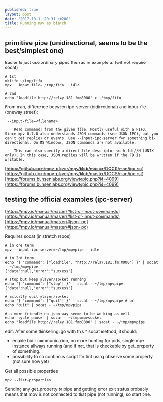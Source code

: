 ```yaml
---
published: true
layout: post
date: '2017-10-11 20:31 +0200'
title: Running mpv as biatch
---
```

## primitive pipe (unidirectional, seems to be the best/simplest one)

Easier to just use ordinary pipes then as in example a. (will not require socat)

	# 1st
	mkfifo ~/tmp/fifo
	mpv --input-file=~/tmp/fifo --idle

	# 2nd
    echo "loadfile http://relay.181.fm:8000" > ~/tmp/fifo
    
 From man, difference between ipc-server (bidirectional) and input-file (oneway street):
 
     --input-file=<filename>

        Read commands from the given file. Mostly useful with a FIFO. Since mpv 0.7.0 also understands JSON commands (see JSON IPC), but you can't get replies or events. Use --input-ipc-server for something bi-directional. On MS Windows, JSON commands are not available.

        This can also specify a direct file descriptor with fd://N (UNIX only). In this case, JSON replies will be written if the FD is writable.

    
[https://github.com/mpv-player/mpv/blob/master/DOCS/man/ipc.rst](https://github.com/mpv-player/mpv/blob/master/DOCS/man/ipc.rst)  
[https://forums.bunsenlabs.org/viewtopic.php?id=4099](https://forums.bunsenlabs.org/viewtopic.php?id=4099)

## testing the official examples (ipc-server)

[https://mpv.io/manual/master/#list-of-input-commands](https://mpv.io/manual/master/#list-of-input-commands)  
[https://mpv.io/manual/master/#json-ipc](https://mpv.io/manual/master/#json-ipc)

Requires socat (in stretch repos)

	# in one term
    mpv --input-ipc-server=~/tmp/mpvpipe --idle
    
    # in 2nd term
    echo '{ "command": ["loadfile", "http://relay.181.fm:8000"] }' | socat - ~/tmp/mpvpipe
	{"data":null,"error":"success"}
    
    # stop but keep player/socket running
    echo '{ "command": ["stop"] }' | socat - ~/tmp/mpvpipe
	{"data":null,"error":"success"}
    
    # actually quit player/socket
    echo '{ "command": ["quit"] }' | socat - ~/tmp/mpvpipe # or
    echo "quit" | socat - ~/tmp/mpvpipe
    
    # a more friendly no-json way seems to be working as well
    echo "cycle pause" | socat - ~/tmp/mpvsocket
	echo "loadfile http://relay.181.fm:8000" | socat - ~/tmp/mpvpipe
    
edit: After some thinkering: go with this ^ socat method, it should:

- enable bidir communication, no more hunting for pids, single mpv instance allways running (and if not, that is checkable by get_property of something.
- possibility to do continous script for tint using observe some property (not sure how yet)

Get all possible properties
    
	mpv --list-properties
    
Sending any get_property to pipe and getting error exit status probably means that mpv is not connected to that pipe (not running), so start one.